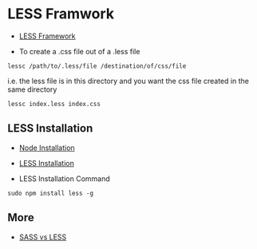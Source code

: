# LESS Framwork
- [LESS Framework](http://lesscss.org/)

- To create a .css file out of a .less file
```
lessc /path/to/.less/file /destination/of/css/file
```
i.e. the less file is in this directory and you want the css file created in the same directory
```
lessc index.less index.css
```

## LESS Installation
- [Node Installation](https://nodejs.org/en/download/)
- [LESS Installation](http://lesscss.org/usage/#command-line-usage-installing-for-node-development)

- LESS Installation Command
```
sudo npm install less -g
```

## More
- [SASS vs LESS](https://css-tricks.com/sass-vs-less/)
